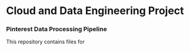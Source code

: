# Cloud and Data Engineering Project

<!-- PROJECT SHIELDS -->

### Pinterest Data Processing Pipeline

This repository contains files for 
